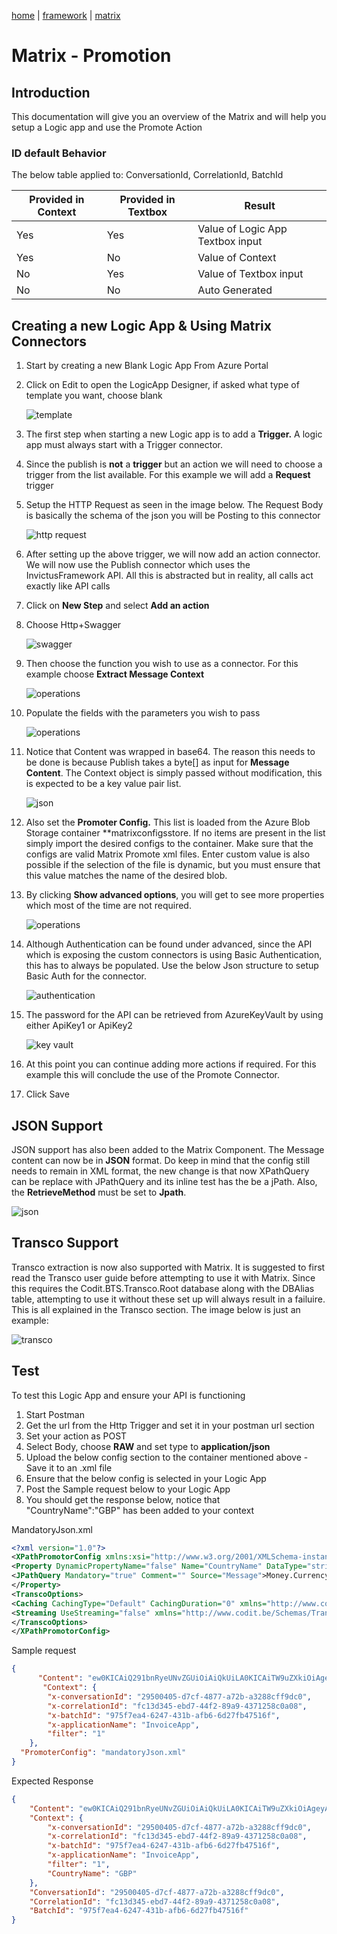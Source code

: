 [home](../../README.md) | [framework](../framework.md) | [matrix](matrix.md)

# Matrix - Promotion

## Introduction

This documentation will give you an overview of the Matrix and will help you setup a Logic app and use the Promote Action

### ID default Behavior

The below table applied to: ConversationId, CorrelationId, BatchId

|Provided in Context|Provided in Textbox|Result|
|--- |--- |--- |
|Yes|Yes|Value of Logic App Textbox input|
|Yes|No|Value of Context|
|No|Yes|Value of Textbox input|
|No|No|Auto Generated|

## Creating a new Logic App & Using Matrix Connectors

1. Start by creating a new Blank Logic App From Azure Portal
2. Click on Edit to open the LogicApp Designer, if asked what type of template you want, choose blank

   ![template](../../images/pubsub-template.png)

3. The first step when starting a new Logic app is to add a **Trigger.** A logic app must always start with a Trigger connector.
4. Since the publish is **not** a **trigger** but an action we will need to choose a trigger from the list available. For this example we will add a **Request** trigger
5. Setup the HTTP Request as seen in the image below. The Request Body is basically the schema of the json you will be Posting to this connector

   ![http request](../../images/pubsub-httprequest.png)

6. After setting up the above trigger, we will now add an action connector. We will now use the Publish connector which uses the InvictusFramework API. All this is abstracted but in reality, all calls act exactly like API calls
7. Click on **New Step** and select **Add an action**
8. Choose Http+Swagger

   ![swagger](../../images/pubsub-swagger.png)

9. Then choose the function you wish to use as a connector. For this example choose **Extract Message Context**

   ![operations](../../images/matrix-operation.png)

10. Populate the fields with the parameters you wish to pass

    ![operations](../../images/matrix-extract.png)

11. Notice that Content was wrapped in base64. The reason this needs to be done is because Publish takes a byte\[\] as input for **Message Content**. The Context object is simply passed without modification, this is expected to be a key value pair list.

    ![json](../../images/pubsub-jsoncontext.png)

12. Also set the **Promoter Config.** This list is loaded from the Azure Blob Storage container **matrixconfigsstore. If no items are present in the list simply import the desired configs to the container. Make sure that the configs are valid Matrix Promote xml files. Enter custom value is also possible if the selection of the file is dynamic, but you must ensure that this value matches the name of the desired blob.
13. By clicking **Show advanced options**, you will get to see more properties which most of the time are not required.

    ![operations](../../images/matrix-extractadvanced.png)

14. Although Authentication can be found under advanced, since the API which is exposing the custom connectors is using Basic Authentication, this has to always be populated. Use the below Json structure to setup Basic Auth for the connector.

     ![authentication](../../images/pubsub-authentication.png)

15. The password for the API can be retrieved from AzureKeyVault by using either ApiKey1 or ApiKey2

     ![key vault](../../images/pubsub-keyvaultapikey.png)

16. At this point you can continue adding more actions if required. For this example this will conclude the use of the Promote Connector.
17. Click Save

## JSON Support

JSON support has also been added to the Matrix Component. The Message content can now be in **JSON** format. Do keep in mind that the config still needs to remain in XML format, the new change is that now XPathQuery can be replace with JPathQuery and its inline test has the be a jPath. Also, the **RetrieveMethod** must be set to **Jpath**.

![json](../../images/matrix-json.png)

## Transco Support

Transco extraction is now also supported with Matrix. It is suggested to first read the Transco user guide before attempting to use it with Matrix. Since this requires the Codit.BTS.Transco.Root database along with the DBAlias table, attempting to use it without these set up will always result in a failuire. This is all explained in the Transco section. The image below is just an example:

![transco](../../images/matrix-transco.png)

## Test

To test this Logic App and ensure your API is functioning

1. Start Postman
2. Get the url from the Http Trigger and set it in your postman url section
3. Set your action as POST
4. Select Body, choose **RAW** and set type to **application/json**
5. Upload the below config section to the container mentioned above - Save it to an .xml file
6. Ensure that the below config is selected in your Logic App
7. Post the Sample request below to your Logic App
8. You should get the response below, notice that "CountryName":"GBP" has been added to your context

MandatoryJson.xml

```xml
<?xml version="1.0"?>  
<XPathPromotorConfig xmlns:xsi="http://www.w3.org/2001/XMLSchema-instance" xmlns:xsd="http://www.w3.org/2001/XMLSchema" xmlns="http://www.codit.be/Schemas/XPathPromotor">  
<Property DynamicPropertyName="false" Name="CountryName" DataType="string" RetrieveMethod="Jpath" PropertyNamespace="" PromoteEmptyValue="false" Active="true">  
<JPathQuery Mandatory="true" Comment="" Source="Message">Money.Currency</JPathQuery>  
</Property>  
<TranscoOptions>  
<Caching CachingType="Default" CachingDuration="0" xmlns="http://www.codit.be/Schemas/Transco" />  
<Streaming UseStreaming="false" xmlns="http://www.codit.be/Schemas/Transco" />  
</TranscoOptions>  
</XPathPromotorConfig>
```

Sample request

```json
{  
      "Content": "ew0KICAiQ291bnRyeUNvZGUiOiAiQkUiLA0KICAiTW9uZXkiOiAgeyAiQW1vdW50IjogIDUwLCAiQ3VycmVuY3kiOiAgIkdCUCIgIH0NCn0NCg==",  
       "Context": {  
        "x-conversationId": "29500405-d7cf-4877-a72b-a3288cff9dc0",  
        "x-correlationId": "fc13d345-ebd7-44f2-89a9-4371258c0a08",  
        "x-batchId": "975f7ea4-6247-431b-afb6-6d27fb47516f",  
        "x-applicationName": "InvoiceApp",  
        "filter": "1"  
    },  
  "PromoterConfig": "mandatoryJson.xml"  
}
```

Expected Response

```json
{  
    "Content": "ew0KICAiQ291bnRyeUNvZGUiOiAiQkUiLA0KICAiTW9uZXkiOiAgeyAiQW1vdW50IjogIDUwLCAiQ3VycmVuY3kiOiAgIkdCUCIgIH0NCn0NCg==",  
    "Context": {  
        "x-conversationId": "29500405-d7cf-4877-a72b-a3288cff9dc0",  
        "x-correlationId": "fc13d345-ebd7-44f2-89a9-4371258c0a08",  
        "x-batchId": "975f7ea4-6247-431b-afb6-6d27fb47516f",  
        "x-applicationName": "InvoiceApp",  
        "filter": "1",  
        "CountryName": "GBP"  
    },  
    "ConversationId": "29500405-d7cf-4877-a72b-a3288cff9dc0",  
    "CorrelationId": "fc13d345-ebd7-44f2-89a9-4371258c0a08",  
    "BatchId": "975f7ea4-6247-431b-afb6-6d27fb47516f"  
}
```
